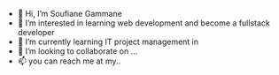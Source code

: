 - 👋 Hi, I’m Soufiane Gammane
- 👀 I’m interested in learning web development and become a fullstack developer 
- 🌱 I’m currently learning IT project management in 
- 💞️ I’m looking to collaborate on ...
- 📫 you can reach me at my..

<!---
sofano/sofano is a ✨ special ✨ repository because its `README.md` (this file) appears on your GitHub profile.
You can click the Preview link to take a look at your changes.
--->

